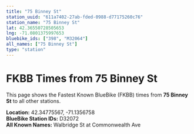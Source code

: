 ```yaml
---
title: "75 Binney St"
station_uuid: "611a7402-27ab-fded-0988-d77175260c76"
station_name: "75 Binney St"
lat: 42.36550728505653
lng: -71.0801375997653
bluebike_ids: ["398", "M32064"]
all_names: ["75 Binney St"]
type: "station"
---
```


# FKBB Times from 75 Binney St

This page shows the Fastest Known BlueBike (FKBB) times from **75 Binney St** to all other stations.

**Location:** 42.34775567, -71.1356758  
**BlueBike Station IDs:** D32072  
**All Known Names:** Walbridge St at Commonwealth Ave

